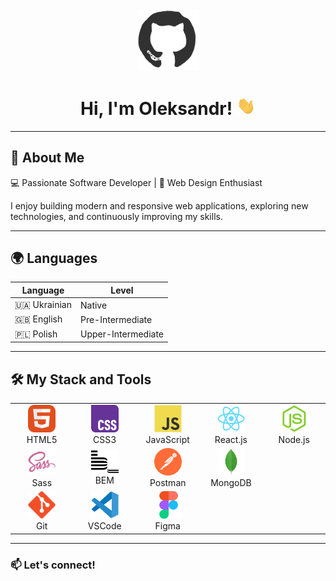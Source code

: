 <div id="header" align="center">
  <img src="./assets/github.gif" width="100"/>
  <h1>Hi, I'm Oleksandr! <img src="./assets/giphy.gif" width="30px" alt="GIF"></h1>
</div>

---

## 🚀 About Me

💻 Passionate Software Developer | 🎨 Web Design Enthusiast  

I enjoy building modern and responsive web applications, exploring new technologies, and continuously improving my skills.  

---

## 🌍 Languages

| Language  | Level |
|-----------|------------------|
| 🇺🇦 Ukrainian | Native |
| 🇬🇧 English | Pre-Intermediate |
| 🇵🇱 Polish | Upper-Intermediate |

---

## 🛠 My Stack and Tools

<table align="center">
  <tr>
    <td align="center" width="88"><img src="./images/01-html5.svg" width="44"/><br>HTML5</td>
    <td align="center" width="88"><img src="./images/02-css3.svg" width="44"/><br>CSS3</td>
    <td align="center" width="88"><img src="./images/03-javascript.svg" width="44"/><br>JavaScript</td>
<!--     <td align="center" width="88"><img src="./images/04-typescript.svg" width="44"/><br>TypeScript</td> -->
    <td align="center" width="88"><img src="./images/06-react.svg" width="44"/><br>React.js</td>
    <td align="center" width="88"><img src="./images/08-nodejs.svg" width="44"/><br>Node.js</td>
  </tr>
  <tr>
    <td align="center" width="88"><img src="./images/10-sass.svg" width="44"/><br>Sass</td>
    <td align="center" width="88"><img src="./images/11-bem.svg" width="44"/><br>BEM</td>
<!--     <td align="center" width="88"><img src="./images/12-tailwind.svg" width="44"/><br>Tailwind</td>
    <td align="center" width="88"><img src="./images/13-redux.svg" width="44"/><br>Redux</td> -->
    <td align="center" width="88"><img src="./images/14-postman.svg" width="44"/><br>Postman</td>
    <td align="center" width="88"><img src="./images/15-mongodb.svg" width="44"/><br>MongoDB</td>
  </tr>
  <tr>
    <td align="center" width="88"><img src="./images/16-git.svg" width="44"/><br>Git</td>
    <td align="center" width="88"><img src="./images/17-vscode.svg" width="44"/><br>VSCode</td>
    <td align="center" width="88"><img src="./images/18-figma.svg" width="44"/><br>Figma</td>
  </tr>
</table>

---

### 📫 Let's connect!


